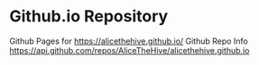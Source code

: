 # Github.io Repository
Github Pages for https://alicethehive.github.io/
Github Repo Info https://api.github.com/repos/AliceTheHive/alicethehive.github.io


